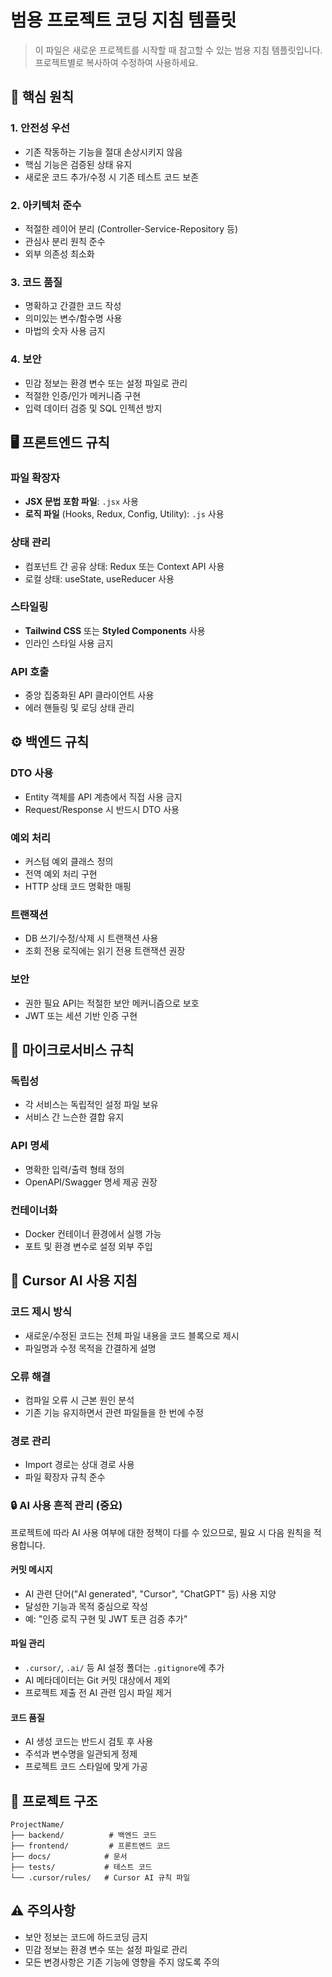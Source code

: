 # 범용 프로젝트 코딩 지침 템플릿

> 이 파일은 새로운 프로젝트를 시작할 때 참고할 수 있는 범용 지침 템플릿입니다.
> 프로젝트별로 복사하여 수정하여 사용하세요.

## 🎯 핵심 원칙

### 1. 안전성 우선
- 기존 작동하는 기능을 절대 손상시키지 않음
- 핵심 기능은 검증된 상태 유지
- 새로운 코드 추가/수정 시 기존 테스트 코드 보존

### 2. 아키텍처 준수
- 적절한 레이어 분리 (Controller-Service-Repository 등)
- 관심사 분리 원칙 준수
- 외부 의존성 최소화

### 3. 코드 품질
- 명확하고 간결한 코드 작성
- 의미있는 변수/함수명 사용
- 마법의 숫자 사용 금지

### 4. 보안
- 민감 정보는 환경 변수 또는 설정 파일로 관리
- 적절한 인증/인가 메커니즘 구현
- 입력 데이터 검증 및 SQL 인젝션 방지

## 🖥️ 프론트엔드 규칙

### 파일 확장자
- **JSX 문법 포함 파일**: `.jsx` 사용
- **로직 파일** (Hooks, Redux, Config, Utility): `.js` 사용

### 상태 관리
- 컴포넌트 간 공유 상태: Redux 또는 Context API 사용
- 로컬 상태: useState, useReducer 사용

### 스타일링
- **Tailwind CSS** 또는 **Styled Components** 사용
- 인라인 스타일 사용 금지

### API 호출
- 중앙 집중화된 API 클라이언트 사용
- 에러 핸들링 및 로딩 상태 관리

## ⚙️ 백엔드 규칙

### DTO 사용
- Entity 객체를 API 계층에서 직접 사용 금지
- Request/Response 시 반드시 DTO 사용

### 예외 처리
- 커스텀 예외 클래스 정의
- 전역 예외 처리 구현
- HTTP 상태 코드 명확한 매핑

### 트랜잭션
- DB 쓰기/수정/삭제 시 트랜잭션 사용
- 조회 전용 로직에는 읽기 전용 트랜잭션 권장

### 보안
- 권한 필요 API는 적절한 보안 메커니즘으로 보호
- JWT 또는 세션 기반 인증 구현

## 🐳 마이크로서비스 규칙

### 독립성
- 각 서비스는 독립적인 설정 파일 보유
- 서비스 간 느슨한 결합 유지

### API 명세
- 명확한 입력/출력 형태 정의
- OpenAPI/Swagger 명세 제공 권장

### 컨테이너화
- Docker 컨테이너 환경에서 실행 가능
- 포트 및 환경 변수로 설정 외부 주입

## 🤖 Cursor AI 사용 지침

### 코드 제시 방식
- 새로운/수정된 코드는 전체 파일 내용을 코드 블록으로 제시
- 파일명과 수정 목적을 간결하게 설명

### 오류 해결
- 컴파일 오류 시 근본 원인 분석
- 기존 기능 유지하면서 관련 파일들을 한 번에 수정

### 경로 관리
- Import 경로는 상대 경로 사용
- 파일 확장자 규칙 준수

### 🔒 AI 사용 흔적 관리 (중요)

프로젝트에 따라 AI 사용 여부에 대한 정책이 다를 수 있으므로, 필요 시 다음 원칙을 적용합니다.

#### 커밋 메시지
- AI 관련 단어("AI generated", "Cursor", "ChatGPT" 등) 사용 지양
- 달성한 기능과 목적 중심으로 작성
- 예: "인증 로직 구현 및 JWT 토큰 검증 추가"

#### 파일 관리
- `.cursor/`, `.ai/` 등 AI 설정 폴더는 `.gitignore`에 추가
- AI 메타데이터는 Git 커밋 대상에서 제외
- 프로젝트 제출 전 AI 관련 임시 파일 제거

#### 코드 품질
- AI 생성 코드는 반드시 검토 후 사용
- 주석과 변수명을 일관되게 정제
- 프로젝트 코드 스타일에 맞게 가공

## 📁 프로젝트 구조

```
ProjectName/
├── backend/          # 백엔드 코드
├── frontend/         # 프론트엔드 코드
├── docs/            # 문서
├── tests/           # 테스트 코드
└── .cursor/rules/   # Cursor AI 규칙 파일
```

## ⚠️ 주의사항

- 보안 정보는 코드에 하드코딩 금지
- 민감 정보는 환경 변수 또는 설정 파일로 관리
- 모든 변경사항은 기존 기능에 영향을 주지 않도록 주의
